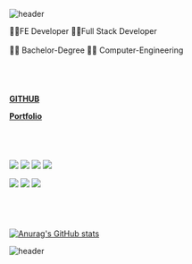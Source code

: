 ![header](https://capsule-render.vercel.app/api?color=gradient&type=waving&text=Welcome%20to%20my%20GitHub😊&fontSize=50&height=180&fontAlign=50&fontAlignY=30)

👨‍🎨FE Developer 👨‍🔧Full Stack Developer
<br /><br />
👨‍🎓 Bachelor-Degree 👨‍💻 Computer-Engineering
<br />

#
<br />


[**GITHUB**](https://github.com/hangry-bird)
<!--
[**소개페이지(미완성...작업중...)**](https://pedantic-goldstine-548870.netlify.app)
-->
[**Portfolio**](https://harmonious-puffpuff-4d62a6.netlify.app)


# 
<br />

<img src="https://img.shields.io/badge/Javascript-ffb13b?style=lamula&logo=javascript&logoColor=white" /> <img src="https://img.shields.io/badge/React-red?style=lamula&logo=react&color=000" />
<img src="https://img.shields.io/badge/Redux-593D88?style=lamula&logo=react&logoColor=white" />
<img src="https://img.shields.io/badge/jQuery-0769AD?style=lamula&logo=jquery&logoColor=white" />
<!-- <img src="https://img.shields.io/badge/Sass(Scss)-CC6699?style=lamula&logo=sass&logoColor=white" />-->

<img src="https://img.shields.io/badge/Node.js-339933?style=lamula&logo=Node.js&logoColor=white" /> <img src="https://img.shields.io/badge/Python-4B8BBE?style=lamula&logo=python&logoColor=white" />
<img src="https://img.shields.io/badge/.NET-512BD4?style=lamula&logo=dotnet&logoColor=white" />
<br />
#
<br />

[![Anurag's GitHub stats](https://github-readme-stats.vercel.app/api?username=hangry-bird&show_icons=true&theme=buefy)](https://github.com/hangry-bird)



 
![header](https://capsule-render.vercel.app/api?color=gradient&type=waving&height=140&section=footer)

